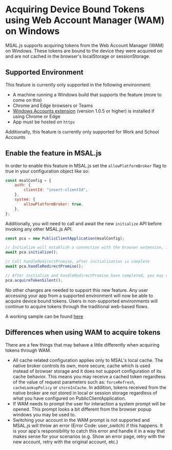 # Acquiring Device Bound Tokens using Web Account Manager (WAM) on Windows

MSAL.js supports acquiring tokens from the Web Account Manager (WAM) on Windows. These tokens are bound to the device they were acquired on and are not cached in the browser's localStorage or sessionStorage.

## Supported Environment

This feature is currently only supported in the following environment:

-   A machine running a Windows build that supports the feature (more to come on this)
-   Chrome and Edge browsers or Teams
-   [Windows Accounts extension](https://chrome.google.com/webstore/detail/windows-accounts/ppnbnpeolgkicgegkbkbjmhlideopiji) (version 1.0.5 or higher) is installed if using Chrome or Edge
-   App must be hosted on `https`

Additionally, this feature is currently only supported for Work and School Accounts

## Enable the feature in MSAL.js

In order to enable this feature in MSAL.js set the `allowPlatformBroker` flag to true in your configuration object like so:

```javascript
const msalConfig = {
    auth: {
        clientId: "insert-clientId",
    },
    system: {
        allowPlatformBroker: true,
    },
};
```

Additionally, you will need to call and await the new `initialize` API before invoking any other MSAL.js API.

```javascript
const pca = new PublicClientApplication(msalConfig);

// Initialize will establish a connection with the browser extension, if present
await pca.initialize();

// Call handleRedirectPromise, after initialization is complete
await pca.handleRedirectPromise();

// After initialize and handleRedirectPromise have completed, you may call any of the other APIs as you would without this feature
pca.acquireTokenSilent();
```

No other changes are needed to support this new feature. Any user accessing your app from a supported environment will now be able to acquire device bound tokens. Users in non-supported environments will continue to acquire tokens through the traditional web-based flows.

A working sample can be found [here](https://github.com/AzureAD/microsoft-authentication-library-for-js/tree/dev/samples/msal-browser-samples/VanillaJSTestApp2.0/app/wamBroker)

## Differences when using WAM to acquire tokens

There are a few things that may behave a little differently when acquiring tokens through WAM.

-   All cache related configuration applies only to MSAL's local cache. The native broker controls its own, more secure, cache which is used instead of browser storage and it does not support configuration of its cache behavior. This means you may receive a cached token regardless of the value of request parameters such as: `forceRefresh`, `cacheLookupPolicy` or `storeInCache`. In addition, tokens received from the native broker are _not_ stored in local or session storage regardless of what you have configured on PublicClientApplication.
-   If WAM needs to prompt the user for interaction a system prompt will be opened. This prompt looks a bit different from the browser popup windows you may be used to.
-   Switching your account in the WAM prompt is not supported and MSAL.js will throw an error (Error Code: user_switch) if this happens. It is your app's responsibility to catch this error and handle it in a way that makes sense for your scenarios (e.g. Show an error page, retry with the new account, retry with the original account, etc.)
